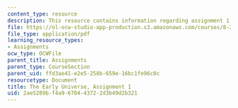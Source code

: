 ```yaml
---
content_type: resource
description: This resource contains information regarding assignment 1.
file: https://ol-ocw-studio-app-production.s3.amazonaws.com/courses/8-286-the-early-universe-fall-2013/2ae5289bf4a9670443722d3b49d2b321_MIT8_286F13_ps1.pdf
file_type: application/pdf
learning_resource_types:
- Assignments
ocw_type: OCWFile
parent_title: Assignments
parent_type: CourseSection
parent_uid: ffd3ae41-e2e5-258b-659e-16bc1fe96c0c
resourcetype: Document
title: The Early Universe, Assignment 1
uid: 2ae5289b-f4a9-6704-4372-2d3b49d2b321
---
```

